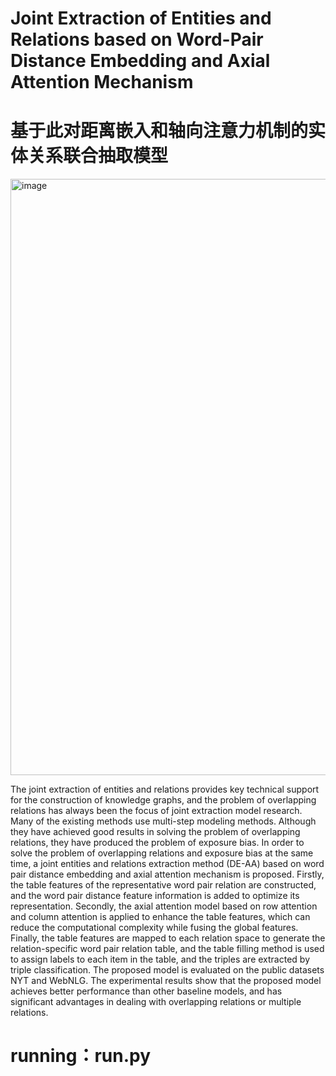 # Joint Extraction of Entities and Relations based on Word-Pair Distance Embedding and Axial Attention Mechanism

# 基于此对距离嵌入和轴向注意力机制的实体关系联合抽取模型


<img width="954" alt="image" src="https://github.com/user-attachments/assets/5d083359-8e5e-47bd-a8e3-65acf395a189">

The  joint extraction of entities and  relations provides key  technical  support  for  the construction of knowledge graphs, and the problem of overlapping relations has always been the focus of joint extraction model research. Many of  the existing methods use multi-step modeling methods. Although  they have achieved good results in solving the problem of overlapping relations, they have produced the problem of exposure bias. In order to solve the problem of overlapping relations and exposure bias at the same time, a joint entities and relations extraction method (DE-AA) based on word pair distance embedding and axial attention mechanism is proposed. Firstly, the table features of the representative word pair relation are constructed, and the word pair distance feature information is added to optimize its representation. Secondly, the axial attention model based on row attention and column attention is applied to enhance the table features, which can reduce the computational complexity while fusing  the  global  features.  Finally,  the  table  features  are mapped  to each  relation  space  to  generate  the relation-specific word pair relation table, and the table filling method is used to assign labels to each item in the table, and the triples are extracted by triple classification. The proposed model is evaluated on the public datasets NYT and WebNLG. The experimental results show  that  the proposed model achieves better performance  than other baseline models, and has significant advantages in dealing with overlapping relations or multiple relations. 


# running：run.py 
